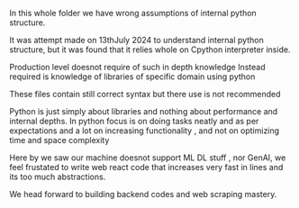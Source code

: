 In this whole folder we have wrong assumptions of internal python structure.

It was attempt made on 13thJuly 2024 to understand internal python
structure, but it was found that it relies whole on Cpython interpreter
inside.

Production level doesnot require of such in depth knowledge
Instead required is knowledge of libraries of specific domain using python

These files contain still correct syntax but there use is not recommended

Python is just simply about libraries and nothing about performance
and internal depths.
In python focus is on doing tasks neatly and as per expectations and
a lot on increasing functionality , and not on optimizing time and space complexity

Here by we saw our machine doesnot support ML DL stuff , nor GenAI,
we feel frustated to write web react code that increases very fast in lines
and its too much abstractions.

We head forward to building backend codes and web scraping mastery.
